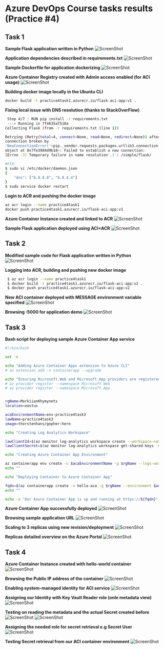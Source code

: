 # Azure DevOps Course tasks results (Practice #4)

## Task 1

**Sample Flask application written in Python**
![ScreenShot](screenshots_task1/sample-python-app.png)

**Application dependencies described in requirements.txt**
![ScreenShot](screenshots_task1/application-dependencies.png)

**Sample Dockerfile for application dockerizing**
![ScreenShot](screenshots_task1/dockerfile-written.png)

**Azure Container Registry created with Admin access enabled (for ACI usage)**
![ScreenShot](screenshots_task1/container-registry-created.png)

**Building docker image locally in the Ubuntu CLI**
```bash
docker build -t practice4task1.azurecr.io/flask-aci-app:v1 .
```

**Fixing local issue with DNS resolution (thanks to StackOverFlow)**
```bash
 Step 4/7 : RUN pip install -r requirements.txt
 ---> Running in 7f4635a7510a
Collecting Flask (from -r requirements.txt (line 1))

Retrying (Retry(total=4, connect=None, read=None, redirect=None)) after 
connection broken by
'NewConnectionError('<pip._vendor.requests.packages.urllib3.connection.VerifiedHTTPSConnection 
object at 0x7fe3984d9b10>: Failed to establish a new connection: 
[Errno -3] Temporary failure in name resolution',)': /simple/flask/

```
```bash
#FIX:
$ sudo vi /etc/docker/daemon.json
{
    "dns": ["8.8.8.8", "8.8.4.4"]
}
$ sudo service docker restart
```

**Login to ACR and pushing the docker image**
```bash
az acr login --name practice4task1
docker push practice4task1.azurecr.io/flask-aci-app:v1
```

**Azure Container Instance created and linked to ACR**
![ScreenShot](screenshots_task1/aci-overview.png)

**Sample Flask application deployed using ACI+ACR**
![ScreenShot](screenshots_task1/app-redeployed.png)

## Task 2
**Modified sample code for Flask application written in Python**
![ScreenShot](screenshots_task2/sample-app-flask.png)

**Logging into ACR, building and pushing new docker image**
```bash
 $ az acr login --name practice4task1
 $ docker build -t practice4task1.azurecr.io/flask-aci-app:v2 .
 $ docker push practice4task1.azurecr.io/flask-aci-app:v2
```
**New ACI container deployed with MESSAGE environment variable specified**
![ScreenShot](screenshots_task2/aci-deployed.png)

**Browsing <public IP>:5000 for application demo**
![ScreenShot](screenshots_task2/application-deployed.png)

## Task 3
**Bash script for deploying sample Azure Container App service**
```bash
#!/bin/bash

set -e

echo "Adding Azure Container Apps extension to Azure CLI"
# az extension add -n containerapp --upgrade

echo "Ensuring Microsoft.Web and Microsoft.App providers are registered with current Azure Subscription"
# az provider register --namespace Microsoft.Web
# az provider register --namespace Microsoft.App


rgName=MarkiianKhymynets
location=eastus

acaEnvironmentName=env-practice4task3
lawName=practice4task3
image=thorstenhans/gopher:hero

echo "Creating Log Analytics Workspace"

lawClientId=$(az monitor log-analytics workspace create --workspace-name $lawName -g $rgName --query customerId -o tsv)
lawClientSecret=$(az monitor log-analytics workspace get-shared-keys -n $lawName -g $rgName --query primarySharedKey -o tsv)

echo "Creating Azure Container App Environment"

az containerapp env create -n $acaEnvironmentName -g $rgName --logs-workspace-id $lawClientId --logs-workspace-key $lawClientSecret -l $location
echo ""

echo "Deploying Container to Azure Container App"

fqdn=$(az containerapp create -n hello-aca -g $rgName --environment $acaEnvironmentName --image $image --target-port 8080 --ingress external --query configuration.ingress.fqdn -o tsv)
echo ""

echo -e "Our Azure Container App is up and running at https://${fqdn}"
```

**Azure Container App successfully deployed**
![ScreenShot](screenshots_task3/container-app-deployed.png)

**Browsing sample application URL**
![ScreenShot](screenshots_task3/browsing-the-app.png)

**Scaling to 3 replicas using new revision/deployment**
![ScreenShot](screenshots_task3/scaling-to-3.png)

**Replicas detailed overview on the Azure Portal**
![ScreenShot](screenshots_task3/replicas.png)

## Task 4
**Azure Container Instance created with hello-world container**
![ScreenShot](screenshots_task4/aci-created.png)

**Browsing the Public IP address of the container**
![ScreenShot](screenshots_task4/container-test.png)

**Enabling system-managed identity for ACI service**
![ScreenShot](screenshots_task4/managed-identity-on.png)

**Assigning our Identity with Key Vault Reader role (onle metadata view)**
![ScreenShot](screenshots_task4/role-assign-reader.png)

**Testing on reading the metadata and the actual Secret created before**
![ScreenShot](screenshots_task4/reader-test.png)
![ScreenShot](screenshots_task4/key-vault-reader.png)

**Assigning the needed role for secret retrieval e.g Secret User**
![ScreenShot](screenshots_task4/role-assign-user.png)

**Testing Secret retrieval from our ACI container environment**
![ScreenShot](screenshots_task4/secret-user.png)




























